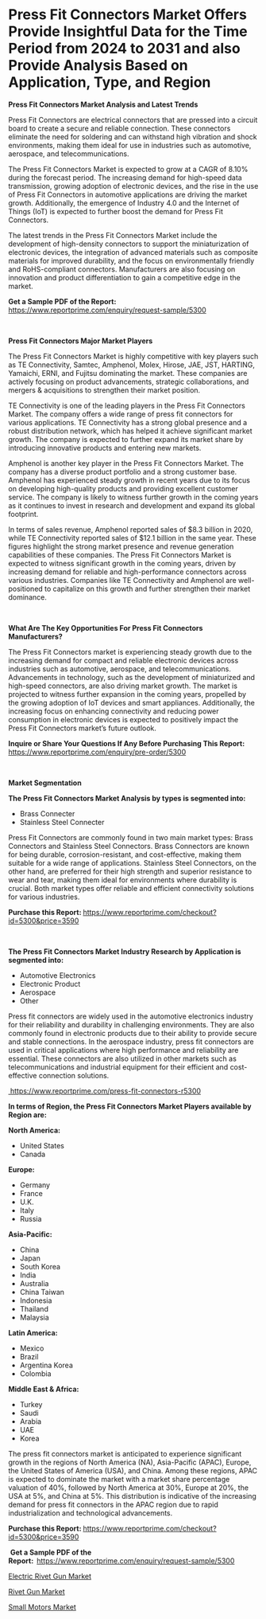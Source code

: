 <p><h1>Press Fit Connectors Market Offers Provide Insightful Data for the Time Period from 2024 to 2031 and also Provide Analysis Based on Application, Type, and Region</h1></p><p><strong>Press Fit Connectors Market Analysis and Latest Trends</strong></p>
<p><p>Press Fit Connectors are electrical connectors that are pressed into a circuit board to create a secure and reliable connection. These connectors eliminate the need for soldering and can withstand high vibration and shock environments, making them ideal for use in industries such as automotive, aerospace, and telecommunications.</p><p>The Press Fit Connectors Market is expected to grow at a CAGR of 8.10% during the forecast period. The increasing demand for high-speed data transmission, growing adoption of electronic devices, and the rise in the use of Press Fit Connectors in automotive applications are driving the market growth. Additionally, the emergence of Industry 4.0 and the Internet of Things (IoT) is expected to further boost the demand for Press Fit Connectors.</p><p>The latest trends in the Press Fit Connectors Market include the development of high-density connectors to support the miniaturization of electronic devices, the integration of advanced materials such as composite materials for improved durability, and the focus on environmentally friendly and RoHS-compliant connectors. Manufacturers are also focusing on innovation and product differentiation to gain a competitive edge in the market.</p></p>
<p><strong>Get a Sample PDF of the Report:&nbsp;</strong> <a href="https://www.reportprime.com/enquiry/request-sample/5300">https://www.reportprime.com/enquiry/request-sample/5300</a></p>
<p>&nbsp;</p>
<p><strong>Press Fit Connectors Major Market Players</strong></p>
<p><p>The Press Fit Connectors Market is highly competitive with key players such as TE Connectivity, Samtec, Amphenol, Molex, Hirose, JAE, JST, HARTING, Yamaichi, ERNI, and Fujitsu dominating the market. These companies are actively focusing on product advancements, strategic collaborations, and mergers & acquisitions to strengthen their market position.</p><p>TE Connectivity is one of the leading players in the Press Fit Connectors Market. The company offers a wide range of press fit connectors for various applications. TE Connectivity has a strong global presence and a robust distribution network, which has helped it achieve significant market growth. The company is expected to further expand its market share by introducing innovative products and entering new markets.</p><p>Amphenol is another key player in the Press Fit Connectors Market. The company has a diverse product portfolio and a strong customer base. Amphenol has experienced steady growth in recent years due to its focus on developing high-quality products and providing excellent customer service. The company is likely to witness further growth in the coming years as it continues to invest in research and development and expand its global footprint.</p><p>In terms of sales revenue, Amphenol reported sales of $8.3 billion in 2020, while TE Connectivity reported sales of $12.1 billion in the same year. These figures highlight the strong market presence and revenue generation capabilities of these companies. The Press Fit Connectors Market is expected to witness significant growth in the coming years, driven by increasing demand for reliable and high-performance connectors across various industries. Companies like TE Connectivity and Amphenol are well-positioned to capitalize on this growth and further strengthen their market dominance.</p></p>
<p>&nbsp;</p>
<p><strong>What Are The Key Opportunities For Press Fit Connectors Manufacturers?</strong></p>
<p><p>The Press Fit Connectors market is experiencing steady growth due to the increasing demand for compact and reliable electronic devices across industries such as automotive, aerospace, and telecommunications. Advancements in technology, such as the development of miniaturized and high-speed connectors, are also driving market growth. The market is projected to witness further expansion in the coming years, propelled by the growing adoption of IoT devices and smart appliances. Additionally, the increasing focus on enhancing connectivity and reducing power consumption in electronic devices is expected to positively impact the Press Fit Connectors market’s future outlook.</p></p>
<p><strong>Inquire or Share Your Questions If Any Before Purchasing This Report:</strong> <a href="https://www.reportprime.com/enquiry/pre-order/5300">https://www.reportprime.com/enquiry/pre-order/5300</a></p>
<p>&nbsp;</p>
<p><strong>Market Segmentation</strong></p>
<p><strong>The Press Fit Connectors Market Analysis by types is segmented into:</strong></p>
<p><ul><li>Brass Connecter</li><li>Stainless Steel Connecter</li></ul></p>
<p><p>Press Fit Connectors are commonly found in two main market types: Brass Connectors and Stainless Steel Connectors. Brass Connectors are known for being durable, corrosion-resistant, and cost-effective, making them suitable for a wide range of applications. Stainless Steel Connectors, on the other hand, are preferred for their high strength and superior resistance to wear and tear, making them ideal for environments where durability is crucial. Both market types offer reliable and efficient connectivity solutions for various industries.</p></p>
<p><strong>Purchase this Report:&nbsp;</strong><a href="https://www.reportprime.com/checkout?id=5300&price=3590">https://www.reportprime.com/checkout?id=5300&price=3590</a></p>
<p>&nbsp;</p>
<p><strong>The Press Fit Connectors Market Industry Research by Application is segmented into:</strong></p>
<p><ul><li>Automotive Electronics</li><li>Electronic Product</li><li>Aerospace</li><li>Other</li></ul></p>
<p><p>Press fit connectors are widely used in the automotive electronics industry for their reliability and durability in challenging environments. They are also commonly found in electronic products due to their ability to provide secure and stable connections. In the aerospace industry, press fit connectors are used in critical applications where high performance and reliability are essential. These connectors are also utilized in other markets such as telecommunications and industrial equipment for their efficient and cost-effective connection solutions.</p></p>
<p><a href="https://www.reportprime.com/press-fit-connectors-r5300">&nbsp;https://www.reportprime.com/press-fit-connectors-r5300</a></p>
<p><strong>In terms of Region, the Press Fit Connectors Market Players available by Region are:</strong></p>
<p>
    <p> <strong> North America: </strong>
        <ul>
            <li>United States</li>
            <li>Canada</li>
        </ul>
        </p> 
    <p> <strong> Europe: </strong>
        <ul>
            <li>Germany</li>
            <li>France</li>
            <li>U.K.</li>
            <li>Italy</li>
            <li>Russia</li>
        </ul>
        </p> 
    <p> <strong> Asia-Pacific: </strong>
        <ul>
            <li>China</li>
            <li>Japan</li>
            <li>South Korea</li>
            <li>India</li>
            <li>Australia</li>
            <li>China Taiwan</li>
            <li>Indonesia</li>
            <li>Thailand</li>
            <li>Malaysia</li>
        </ul>
        </p> 
    <p> <strong> Latin America: </strong>
        <ul>
            <li>Mexico</li>
            <li>Brazil</li>
            <li>Argentina Korea</li>
            <li>Colombia</li>
        </ul>
        </p> 
    <p> <strong> Middle East & Africa: </strong>
        <ul>
            <li>Turkey</li>
            <li>Saudi</li>
            <li>Arabia</li>
            <li>UAE</li>
            <li>Korea</li>
        </ul>
    </p>
    </p>
<p><p>The press fit connectors market is anticipated to experience significant growth in the regions of North America (NA), Asia-Pacific (APAC), Europe, the United States of America (USA), and China. Among these regions, APAC is expected to dominate the market with a market share percentage valuation of 40%, followed by North America at 30%, Europe at 20%, the USA at 5%, and China at 5%. This distribution is indicative of the increasing demand for press fit connectors in the APAC region due to rapid industrialization and technological advancements.</p></p>
<p><strong>Purchase this Report: </strong><a href="https://www.reportprime.com/checkout?id=5300&price=3590">https://www.reportprime.com/checkout?id=5300&price=3590</a></p>
<p>&nbsp;<strong>Get a Sample PDF of the Report:&nbsp;&nbsp;</strong><a href="https://www.reportprime.com/enquiry/request-sample/5300">https://www.reportprime.com/enquiry/request-sample/5300</a></p>
<p><strong></strong></p>
<p><p><a href="https://www.linkedin.com/pulse/electric-rivet-gun-market-report-reveals-latest-trends-growth-3lnne">Electric Rivet Gun Market</a></p><p><a href="https://www.linkedin.com/pulse/rivet-gun-market-trends-analysis-forecasted-period-2024-2031-if80e">Rivet Gun Market</a></p><p><a href="https://www.linkedin.com/pulse/small-motors-market-exploring-share-trends-future-growth-yvgye">Small Motors Market</a></p></p>